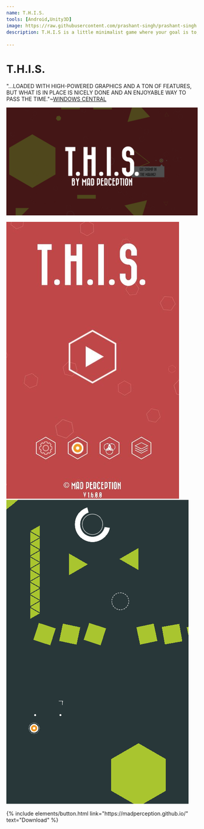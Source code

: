 ```yaml
---
name: T.H.I.S.
tools: [Android,Unity3D]
image: https://raw.githubusercontent.com/prashant-singh/prashant-singh.github.io/master/assets/THIS%20Banner.JPG
description: T.H.I.S is a little minimalist game where your goal is to, well, help the ball reach the goal.

---
```

# T.H.I.S.

"...LOADED WITH HIGH-POWERED GRAPHICS AND A TON OF FEATURES, BUT WHAT IS IN PLACE IS NICELY DONE AND AN ENJOYABLE WAY TO PASS THE TIME."~<a href="https://www.windowscentral.com/this-windows-phone-game-review">WINDOWS CENTRAL</a>

![preview](https://raw.githubusercontent.com/prashant-singh/prashant-singh.github.io/master/assets/header.png)

![1](https://raw.githubusercontent.com/madperception/madperception.github.io/master/press/this/images/1.png)
![2](https://raw.githubusercontent.com/madperception/madperception.github.io/master/press/this/images/2.png)

<p class="text-center">
{% include elements/button.html link="https://madperception.github.io/" text="Download" %}
</p>
